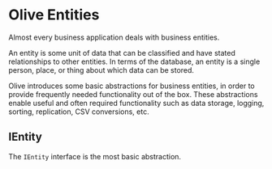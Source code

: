 # Olive Entities
Almost every business application deals with business entities. 

An entity is some unit of data that can be classified and have stated relationships to other entities.
In terms of the database, an entity is a single person, place, or thing about which data can be stored.

Olive introduces some basic abstractions for business entities, in order to provide frequently needed functionality out of the box. These abstractions enable useful and often required functionality such as data storage, logging, sorting, replication, CSV conversions, etc.

## IEntity
The `IEntity` interface is the most basic abstraction.
